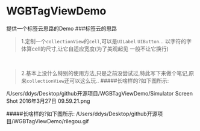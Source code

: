 # WGBTagViewDemo
提供一个标签云思路的Demo
###标签云的思路
>1.定制一个`collectionView`的`cell`,可以是`UILabel` `UIButton`... 以字符的字体算cell的尺寸,让它自适应宽度(为了美观起见 一般不让它换行)
<br />

>2.基本上没什么特别的使用方法,只是之前没尝试过,特此写下来做个笔记,原来`collectionView`还可以这么玩..
#####长啥样的?如下图所示:

/Users/ddys/Desktop/github开源项目/WGBTagViewDemo/Simulator Screen Shot 2016年3月27日 09.59.21.png

#####长啥样的?如下图所示:
/Users/ddys/Desktop/github开源项目/WGBTagViewDemo/rilegou.gif